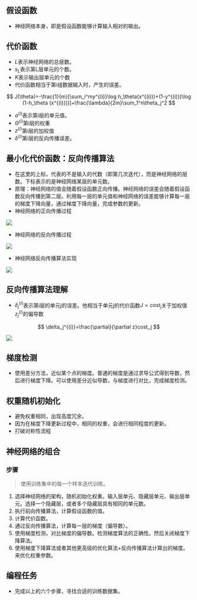 ## 假设函数

* 神经网络本身，即是假设函数能够计算输入相对的输出。

## 代价函数

* $L$表示神经网络的总层数。
* $s_L$表示第L层单元的个数。
* $K$表示输出层单元的个数
* 代价函数相当于第i组数据输入时，产生的误差。

$$
J(\theta)=-\frac{1}{m}[\sum_i^my^{(i)}\log h_\theta(x^{(i)})+(1-y^{(i)})\log (1-h_\theta (x^{(i)}))]+\frac{\lambda}{2m}\sum_1^n\theta_j^2
$$
* $a^{(i)}$表示第i层的单元值。
* $\Theta^{(i)}$第i层的权重
* $z^{(i)}$第i层的加权值
* $\delta^{(i)}$第i层的反向传播误差。

## 最小化代价函数：反向传播算法


* 在这里的上标，代表的不是输入的代数（即第几次迭代），而是神经网络的层数。下标表示的是神经网络某层的单元数。
* 原理：神经网络的值会随着假设函数正向传播。神经网络的误差会随着假设函数反向传播到第二层。利用每一层的单元值和神经网络的误差能够计算每一层的梯度下降向量，通过梯度下降向量，完成参数的更新。
* 神经网络的正向传播过程

![](../img/forward.png)

* 神经网络的反向传播过程

![](../img/backward.png)

* 神经网络反向传播算法实现

![](../img/backwark_过程.png)


## 反向传播算法理解

* $\delta_j^{(i)}$表示第i层的单元j的误差。他相当于单元j的代价函数$J=cost_j$关于加权值$z^{(i)}_j$的偏导数

$$
\delta_j^{(i)}=\frac{\partial}{\partial z}cost_j
$$


![](../img/backward_原理.png)

## 梯度检测

* 使用差分方法，近似某个点的梯度。普通的梯度是通过求导公式得到导数，然后进行梯度下降。可以使用差分近似导数，与梯度进行对比，完成梯度检测。

## 权重随机初始化

* 避免权重相同，出现高度冗余。
* 因为在梯度下降更新过程中，相同的权重，会进行相同程度的更新。
* 打破对称性流程

## 神经网络的组合

### 步骤

> 使用训练集中的每一个样本迭代训练。

1. 选择神经网络的架构，随机初始化权重。输入层单元、隐藏层单元、输出层单元。选择一个隐藏层，或者多个隐藏层具有相同的单元数。
2. 执行前向传播算法，计算假设函数的值。
3. 计算代价函数。
4. 通过反向传播算法，计算每一层的梯度（偏导数）。
5. 使用梯度检测，对比梯度的偏导数。检测梯度算法的正确性。然后关闭梯度下降算法。
6. 使用梯度下降算法或者其他更高级的优化算法+反向传播算法计算出的梯度。来优化权重参数。

## 编程任务

* 完成以上的六个步骤，寻找合适的训练数据集。


